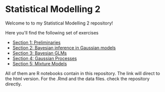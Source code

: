 # Statistical Modelling 2

Welcome to to my Statistical Modelling 2 repository!

Here you'll find the following set of exercises

- [Section 1: Preliminaries](https://mauriciogtec.github.io/statsmodelling2/exercise1/exercise1.nb.html)
- [Section 2: Bayesian inference in Gaussian models](https://mauriciogtec.github.io/statsmodelling2/exercise2/exercise2.nb.html)
- [Section 3: Bayesian GLMs](https://mauriciogtec.github.io/statsmodelling2/exercise3/exercise3.nb.html)
- [Section 4: Gaussian Processes](https://mauriciogtec.github.io/statsmodelling2/exercise4/exercise4.nb.html)
- [Section 5: Mixture Models](https://mauriciogtec.github.io/statsmodelling2/exercise5/exercise5.nb.html) 

All of them are R notebooks contain in this repository. The link will direct to the html version. For the .Rmd and the data files. check the repository directly.
